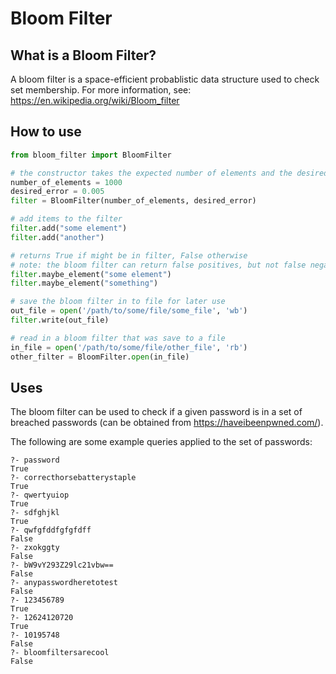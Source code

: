 # Bloom Filter
## What is a Bloom Filter?
A bloom filter is a space-efficient probablistic data structure used to check set membership. For more information, see: <https://en.wikipedia.org/wiki/Bloom_filter>

## How to use
```python
from bloom_filter import BloomFilter

# the constructor takes the expected number of elements and the desired error probability
number_of_elements = 1000
desired_error = 0.005
filter = BloomFilter(number_of_elements, desired_error)

# add items to the filter
filter.add("some element")
filter.add("another")

# returns True if might be in filter, False otherwise
# note: the bloom filter can return false positives, but not false negatives
filter.maybe_element("some element")
filter.maybe_element("something")

# save the bloom filter in to file for later use
out_file = open('/path/to/some/file/some_file', 'wb')
filter.write(out_file)

# read in a bloom filter that was save to a file
in_file = open('/path/to/some/file/other_file', 'rb')
other_filter = BloomFilter.open(in_file)
```

## Uses
The bloom filter can be used to check if a given password is in a set of breached passwords (can be obtained from <https://haveibeenpwned.com/>).

The following are some example queries applied to the set of passwords:
```
?- password
True
?- correcthorsebatterystaple
True
?- qwertyuiop
True
?- sdfghjkl
True
?- qwfgfddfgfgfdff
False
?- zxokggty
False
?- bW9vY293Z29lc21vbw==
False
?- anypasswordheretotest
False
?- 123456789
True
?- 12624120720
True
?- 10195748
False
?- bloomfiltersarecool
False
```
